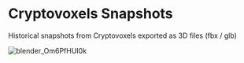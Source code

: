 # Cryptovoxels Snapshots

Historical snapshots from Cryptovoxels exported as 3D files (fbx / glb)

![blender_Om6PfHUI0k](https://user-images.githubusercontent.com/32600939/200195357-96af1b32-a6fd-4993-88b0-cfb85c5564fb.png)
